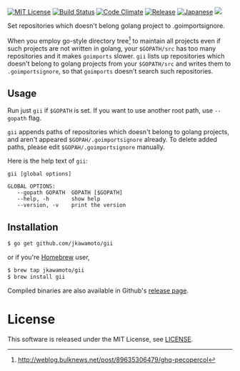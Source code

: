 ---
---
[![MIT License](https://img.shields.io/badge/license-MIT-blue.svg?style=flat)](https://github.com/jkawamoto/gii/blob/master/LICENSE)
[![Build Status](https://travis-ci.org/jkawamoto/gii.svg?branch=master)](https://travis-ci.org/jkawamoto/gii)
[![Code Climate](https://codeclimate.com/github/jkawamoto/gii/badges/gpa.svg)](https://codeclimate.com/github/jkawamoto/gii)
[![Release](https://img.shields.io/badge/release-0.1.2-lightgrey.svg)](https://github.com/jkawamoto/gii/releases/tag/v0.1.2)
[![Japanese](https://img.shields.io/badge/qiita-%E6%97%A5%E6%9C%AC%E8%AA%9E-brightgreen.svg)](http://qiita.com/jkawamoto/items/e9d135e974a44dade715)
<a href="#" data-remodal-target="wallet"><img src="https://img.shields.io/badge/donate-bitcoin-yellow.svg"/></a>

Set repositories which doesn't belong golang project to .goimportsignore.

When you employ go-style directory tree[^1] to maintain all projects
even if such projects are not written in golang,
your `$GOPATH/src` has too many repositories and it makes `goimports` slower.
`gii` lists up repositories which doesn't belong to golang projects from
your `$GOPATH/src` and writes them to `.goimportsignore`,
so that `goimports` doesn't search such repositories.

[^1]: http://weblog.bulknews.net/post/89635306479/ghq-pecopercol


## Usage
Run just `gii` if `$GOPATH` is set. If you want to use another root path,
use `--gopath` flag.

`gii` appends paths of repositories which doesn't belong to golang projects,
and aren't appeared `$GOPAH/.goimportsignore` already.
To delete added paths, please edit `$GOPAH/.goimportsignore` manually.

Here is the help text of `gii`:
~~~
gii [global options]

GLOBAL OPTIONS:
   --gopath GOPATH  GOPATH [$GOPATH]
   --help, -h       show help
   --version, -v    print the version
~~~

## Installation
```sh
$ go get github.com/jkawamoto/gii
```
or if you're [Homebrew](http://brew.sh/) user,

```sh
$ brew tap jkawamoto/gii
$ brew install gii
```

Compiled binaries are also available in
Github's [release page](https://github.com/jkawamoto/gii/releases).


# License
This software is released under the MIT License, see [LICENSE](https://github.com/jkawamoto/gii/blob/master/LICENSE).
